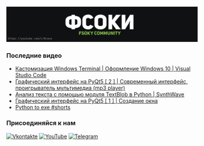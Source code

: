 [![Header](https://github.com/Fsoky/Fsoky/blob/main/assets/header-github.jpg)](https://youtube.com/c/Фсоки)

### Последние видео
<!-- YOUTUBE:START -->
- [Кастомизация Windows Terminal | Оформление Windows 10 | Visual Studio Code](https://www.youtube.com/watch?v=AGn9daOLAos)
- [Графический интерфейс на PyQt5 [ 2 ] | Современный интерфейс, проигрыватель мультимедиа &lpar;mp3 player&rpar;](https://www.youtube.com/watch?v=W1AUalc0HHk)
- [Анализ текста с помощью модуля TextBlob в Python | SynthWave](https://www.youtube.com/watch?v=Pk-LvJ1kanc)
- [Графический интерфейс на PyQt5 [ 1 ] | Создание окна](https://www.youtube.com/watch?v=1tg1F2_ShLU)
- [Python to exe #shorts](https://www.youtube.com/watch?v=v67dYdwx2ps)
<!-- YOUTUBE:END -->

### Присоединяйся к нам
[![Vkontakte](https://img.shields.io/badge/Vkontakte-black?style=for-the-badge&logo=VK)](https://vk.com/fsoky)
[![YouTube](https://img.shields.io/badge/YouTube-red?style=for-the-badge&logo=YouTube)](https://youtube.com/c/Фсоки)
[![Telegram](https://img.shields.io/badge/Telegram-blue?style=for-the-badge&logo=Telegram)](https://t.me/fsokycommunity)
